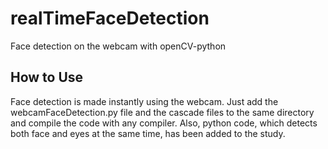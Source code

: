 # realTimeFaceDetection
Face detection on the webcam with openCV-python

## How to Use
Face detection is made instantly using the webcam.
Just add the webcamFaceDetection.py file and the cascade files to the same directory and compile the code with any compiler.
Also, python code, which detects both face and eyes at the same time, has been added to the study.
